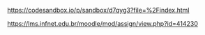 https://codesandbox.io/p/sandbox/d7qyg3?file=%2Findex.html

https://lms.infnet.edu.br/moodle/mod/assign/view.php?id=414230
